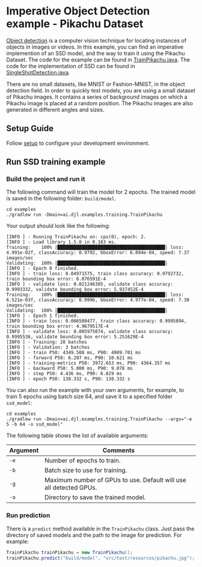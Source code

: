 # Imperative Object Detection example - Pikachu Dataset

[Object detection](https://en.wikipedia.org/wiki/Object_detection) is a computer vision technique
for locating instances of objects in images or videos. In this example, you can find an imperative implemention of an 
SSD model, and the way to train it using the Pikachu Dataset. The code for the example can be found in 
[TrainPikachu.java](../src/main/java/ai/djl/examples/training/TrainPikachu.java). 
The code for the implementation of SSD can be found in [SingleShotDetection.java](../../model-zoo/src/main/java/ai/djl/zoo/cv/object_detection/ssd/SingleShotDetection.java).

There are no small datasets, like MNIST or Fashion-MNIST, in the object detection field. In order to quickly test models,
you are using a small dataset of Pikachu images. It contains a series of background images on which a Pikachu image
is placed at a random position. The Pikachu images are also generated in different angles and sizes.  

## Setup Guide

Follow [setup](../../docs/development/setup.md) to configure your development environment.

## Run SSD training example

### Build the project and run it
The following command will train the model for 2 epochs. The trained model is saved in the following folder: `build/model`.
```
cd examples
./gradlew run -Dmain=ai.djl.examples.training.TrainPikachu
```
Your output should look like the following:
```text
[INFO ] - Running TrainPikachu on: cpu(0), epoch: 2.
[INFO ] - Load library 1.5.0 in 0.183 ms.
Training:    100% |████████████████████████████████████████| loss: 4.991e-02f, classAccuracy: 0.9792, bboxError: 6.094e-04, speed: 7.37 images/sec
Validating:  100% |████████████████████████████████████████|
[INFO ] - Epoch 0 finished.
[INFO ] - train loss: 0.04971575, train class accuracy: 0.9792732, train bounding box error: 6.076591E-4
[INFO ] - validate loss: 0.021246385, validate class accuracy: 0.9993332, validate bounding box error: 5.937452E-4
Training:    100% |████████████████████████████████████████| loss: 6.521e-03f, classAccuracy: 0.9996, bboxError: 4.977e-04, speed: 7.38 images/sec
Validating:  100% |████████████████████████████████████████|
[INFO ] - Epoch 1 finished.
[INFO ] - train loss: 0.006508477, train class accuracy: 0.9995894, train bounding box error: 4.9679517E-4
[INFO ] - validate loss: 0.005975074, validate class accuracy: 0.9995536, validate bounding box error: 5.251629E-4
[INFO ] - Training: 28 batches
[INFO ] - Validation: 3 batches
[INFO ] - train P50: 4349.508 ms, P90: 4909.701 ms
[INFO ] - forward P50: 6.207 ms, P90: 10.621 ms
[INFO ] - training-metrics P50: 3972.653 ms, P90: 4364.357 ms
[INFO ] - backward P50: 5.000 ms, P90: 9.078 ms
[INFO ] - step P50: 4.436 ms, P90: 6.829 ms
[INFO ] - epoch P50: 138.332 s, P90: 138.332 s
```
You can also run the example with your own arguments, for example, to train 5 epochs using batch size 64, and save it to a specified folder `ssd_model`:
```
cd examples
./gradlew run -Dmain=ai.djl.examples.training.TrainPikachu --args="-e 5 -b 64 -o ssd_model"
```
The following table shows the list of available arguments:

 | Argument   | Comments                                 |
 | ---------- | ---------------------------------------- |
 | `-e`       | Number of epochs to train. |
 | `-b`       | Batch size to use for training. |
 | `-g`       | Maximum number of GPUs to use. Default will use all detected GPUs. |
 | `-o`       | Directory to save the trained model. |
 
 
### Run prediction

There is a `predict` method available in the `TrainPikachu` class.
Just pass the directory of saved models and the path to the image for prediction.
For example:

```java
TrainPikachu trainPikachu = new TrainPikachu();
trainPikachu.predict("build/model", "src/test/resources/pikachu.jpg");
```
